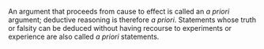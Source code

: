 An argument that proceeds from cause to effect is called an *a priori* argument; deductive reasoning is therefore *a priori*. Statements whose truth or falsity can be deduced without having recourse to experiments or experience are also called *a priori* statements.
